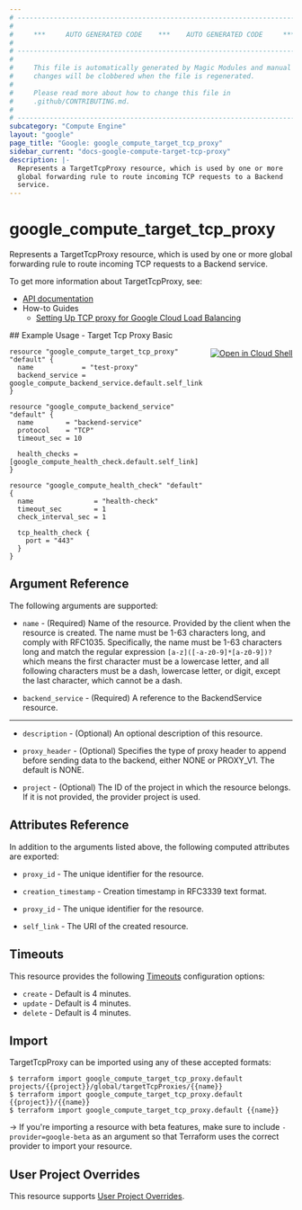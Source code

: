 ```yaml
---
# ----------------------------------------------------------------------------
#
#     ***     AUTO GENERATED CODE    ***    AUTO GENERATED CODE     ***
#
# ----------------------------------------------------------------------------
#
#     This file is automatically generated by Magic Modules and manual
#     changes will be clobbered when the file is regenerated.
#
#     Please read more about how to change this file in
#     .github/CONTRIBUTING.md.
#
# ----------------------------------------------------------------------------
subcategory: "Compute Engine"
layout: "google"
page_title: "Google: google_compute_target_tcp_proxy"
sidebar_current: "docs-google-compute-target-tcp-proxy"
description: |-
  Represents a TargetTcpProxy resource, which is used by one or more
  global forwarding rule to route incoming TCP requests to a Backend
  service.
---
```


# google\_compute\_target\_tcp\_proxy

Represents a TargetTcpProxy resource, which is used by one or more
global forwarding rule to route incoming TCP requests to a Backend
service.


To get more information about TargetTcpProxy, see:

* [API documentation](https://cloud.google.com/compute/docs/reference/v1/targetTcpProxies)
* How-to Guides
    * [Setting Up TCP proxy for Google Cloud Load Balancing](https://cloud.google.com/compute/docs/load-balancing/tcp-ssl/tcp-proxy)

<div class = "oics-button" style="float: right; margin: 0 0 -15px">
  <a href="https://console.cloud.google.com/cloudshell/open?cloudshell_git_repo=https%3A%2F%2Fgithub.com%2Fterraform-google-modules%2Fdocs-examples.git&cloudshell_working_dir=target_tcp_proxy_basic&cloudshell_image=gcr.io%2Fgraphite-cloud-shell-images%2Fterraform%3Alatest&open_in_editor=main.tf&cloudshell_print=.%2Fmotd&cloudshell_tutorial=.%2Ftutorial.md" target="_blank">
    <img alt="Open in Cloud Shell" src="//gstatic.com/cloudssh/images/open-btn.svg" style="max-height: 44px; margin: 32px auto; max-width: 100%;">
  </a>
</div>
## Example Usage - Target Tcp Proxy Basic


```hcl
resource "google_compute_target_tcp_proxy" "default" {
  name            = "test-proxy"
  backend_service = google_compute_backend_service.default.self_link
}

resource "google_compute_backend_service" "default" {
  name        = "backend-service"
  protocol    = "TCP"
  timeout_sec = 10

  health_checks = [google_compute_health_check.default.self_link]
}

resource "google_compute_health_check" "default" {
  name               = "health-check"
  timeout_sec        = 1
  check_interval_sec = 1

  tcp_health_check {
    port = "443"
  }
}
```

## Argument Reference

The following arguments are supported:


* `name` -
  (Required)
  Name of the resource. Provided by the client when the resource is
  created. The name must be 1-63 characters long, and comply with
  RFC1035. Specifically, the name must be 1-63 characters long and match
  the regular expression `[a-z]([-a-z0-9]*[a-z0-9])?` which means the
  first character must be a lowercase letter, and all following
  characters must be a dash, lowercase letter, or digit, except the last
  character, which cannot be a dash.

* `backend_service` -
  (Required)
  A reference to the BackendService resource.


- - -


* `description` -
  (Optional)
  An optional description of this resource.

* `proxy_header` -
  (Optional)
  Specifies the type of proxy header to append before sending data to
  the backend, either NONE or PROXY_V1. The default is NONE.

* `project` - (Optional) The ID of the project in which the resource belongs.
    If it is not provided, the provider project is used.


## Attributes Reference

In addition to the arguments listed above, the following computed attributes are exported:


* `proxy_id` -
  The unique identifier for the resource.

* `creation_timestamp` -
  Creation timestamp in RFC3339 text format.

* `proxy_id` -
  The unique identifier for the resource.
* `self_link` - The URI of the created resource.


## Timeouts

This resource provides the following
[Timeouts](/docs/configuration/resources.html#timeouts) configuration options:

- `create` - Default is 4 minutes.
- `update` - Default is 4 minutes.
- `delete` - Default is 4 minutes.

## Import

TargetTcpProxy can be imported using any of these accepted formats:

```
$ terraform import google_compute_target_tcp_proxy.default projects/{{project}}/global/targetTcpProxies/{{name}}
$ terraform import google_compute_target_tcp_proxy.default {{project}}/{{name}}
$ terraform import google_compute_target_tcp_proxy.default {{name}}
```

-> If you're importing a resource with beta features, make sure to include `-provider=google-beta`
as an argument so that Terraform uses the correct provider to import your resource.

## User Project Overrides

This resource supports [User Project Overrides](https://www.terraform.io/docs/providers/google/guides/provider_reference.html#user_project_override).
